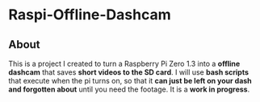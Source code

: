 # Raspi-Offline-Dashcam
## About

This is a project I created to turn a Raspberry Pi Zero 1.3 into a **offline dashcam** that saves **short videos to the SD card**. I will use **bash scripts** that execute when the pi turns on, so that it **can just be left on your dash and forgotten about** until you need the footage. It is a **work in progress**.
